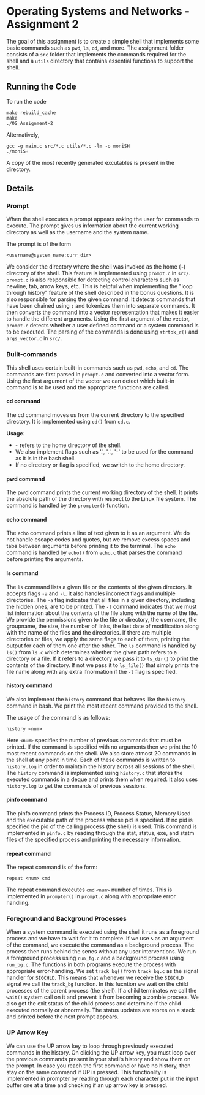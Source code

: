# Operating Systems and Networks - Assignment 2

The goal of this assignment is to create a simple shell that implements some basic commands such as `pwd`, `ls`, `cd`, and more.
The assignment folder consists of a `src` folder that implements the commands required for the shell and a `utils` directory that contains essential functions to support the shell.

## Running the Code

To run the code

```shell
make rebuild_cache
make
./OS_Assignment-2
```

Alternatively,

```shell
gcc -g main.c src/*.c utils/*.c -lm -o moniSH
./moniSH
```

A copy of the most recently generated excutables is present in the directory.

## Details

### Prompt

When the shell executes a prompt appears asking the user for commands to execute. The prompt gives us information about the current working directory as well as the username and the system name.

The prompt is of the form

```shell
<username@system_name:curr_dir>
```

We consider the directory where the shell was invoked as the home (`~`) directory of the shell.
This feature is implemented using `prompt.c` in `src/`. `prompt.c` is also responsible for detecting control characters such as newline, tab, arrow keys, etc. This is helpful when implementing the "loop through history" feature of the shell described in the bonus questions. It is also responsible for parsing the given command. It detects commands that have been chained using `;` and tokenizes them into separate commands. It then converts the command into a vector representation that makes it easier to handle the different arguments. Using the first argument of the vector, `prompt.c` detects whether a user defined command or a system command is to be executed. The parsing of the commands is done using `strtok_r()` and `args_vector.c` in `src/`.

### Built-commands

This shell uses certain built-in commands such as `pwd`, `echo`, and `cd`. The commands are first parsed in `prompt.c` and converted into a vector form. Using the first argument of the vector we can detect which built-in command is to be used and the appropriate functions are called.

#### cd command

The cd command moves us from the current directory to the specified directory. It is implemented using `cd()` from `cd.c`.

**Usage:**
- `~` refers to the home directory of the shell.
- We also implement flags such as '.', '..', '-' to be used for the command as it is in the bash shell.
- If no directory or flag is specified, we switch to the home directory.

#### pwd command

The pwd command prints the current working directory of the shell. It prints the absolute path of the directory with respect to the Linux file system.
The command is handled by the `prompter()` function.

#### echo command

The `echo` command prints a line of text given to it as an argument. We do not handle escape codes and quotes, but we remove excess spaces and tabs between arguments before printing it to the terminal.
The `echo` command is handled by `echo()` from `echo.c` that parses the command before printing the arguments.

#### ls command

The `ls` command lists a given file or the contents of the given directory. It accepts flags `-a` and `-l`. It also handles incorrect flags and multiple directories.
The `-a` flag indicates that all files in a given directory, including the hidden ones, are to be printed. The `-l` command indicates that we must list information about the contents of the file along with the name of the file. We provide the permissions given to the file or directory, the username, the groupname, the size, the number of links, the last date of modification along with the name of the files and the directories.
If there are multiple directories or files, we apply the same flags to each of them, printing the output for each of them one after the other.
The `ls` command is handled by `ls()` from `ls.c` which determines whether the given path refers to a directory or a file. If it refers to a directory we pass it to `ls_dir()` to print the contents of the directory. If not we pass it to `ls_file()` that simply prints the file name along with any extra ifnormation if the `-l` flag is specified.

#### history command

We also implement the `history` command that behaves like the `history` command in bash. We print the most recent command provided to the shell. 

The usage of the command is as follows:
```shell
history <num>
```

Here `<num>` specifies the number of previous commands that must be printed. If the command is specified with no arguments then we print the 10 most recent commands on the shell.
We also store atmost 20 commands in the shell at any point in time. Each of these commands is written to `history.log` in order to maintain the history across all sessions of the shell.
The `history` command is implemented using `history.c` that stores the executed commands in a deque and prints them when required. It also uses `history.log` to get the commands of previous sessions.

#### pinfo command

The pinfo command prints the Process ID, Process Status, Memory Used and the executable path of the process whose pid is specified. If no pid is specified the pid of the calling process (the shell) is used.
This command is implemented in `pinfo.c` by reading through the stat, status, exe, and statm files of the specified process and printing the necessary information.

#### repeat command

The repeat command is of the form:
```shell
repeat <num> cmd
```

The repeat command executes `cmd` `<num>` number of times. This is implemented in `prompter()` in `prompt.c` along with appropriate error handling.

### Foreground and Background Processes

When a system command is executed using the shell it runs as a foreground process and we have to wait for it to complete. If we use `&` as an argument of the command, we execute the command as a background process. The process then runs behind the senes without any user interventions.
We run a foreground process using `run_fg.c` and a background process using `run_bg.c`. The functions in both programs execute the process with appropriate error-handling.
We set `track_bg()` from `track_bg.c` as the signal handler for `SIGCHLD`. This means that whenever we receive the `SIGCHLD` signal we call the `track_bg` function. In this fucntion we wait on the child processes of the parent process (the shell). If a child terminates we call the `wait()` system call on it and prevent it from becoming a zombie process. We also get the exit status of the child process and determine if the child executed normally or abnormally.
The status updates are stores on a stack and printed before the next prompt appears.

### UP Arrow Key

We can use the UP arrow key to loop through previously executed commands in the history. On clicking the UP arrow key, you must loop over the previous  commands present in your shell’s history and show them on the prompt. In case you reach the first command or have no history, then stay on the same command if UP is pressed.
This functionlity is implemented in prompter by reading through each character put in the input buffer one at a time and checking if an up arrow key is pressed.


